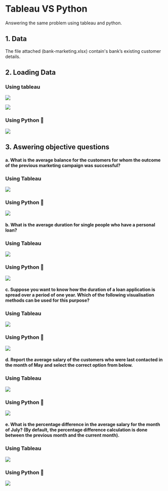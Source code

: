 
# Tableau VS Python
Answering the same problem using tableau and python.


## 1. Data
The file attached (bank-marketing.xlsx) contain's bank’s existing customer details.

## 2. Loading Data

### Using tableau  
<kbd>  ![](images/Capture1.PNG)  </kbd>

<kbd> ![](images/Capture11.PNG) </kbd>
### Using Python 🐍 
<kbd> ![](images/Capture.PNG) </kbd>
## 3. Aswering objective questions 

#### a. What is the average balance for the customers for whom the outcome of the previous marketing campaign was successful?

### Using Tableau
<kbd> ![](images/at.PNG) </kbd>
### Using Python 🐍
<kbd> ![](images/ap.PNG) </kbd>

#### b. What is the average duration for single people who have a personal loan?

### Using Tableau 
<kbd> ![](images/bt.PNG) </kbd>
### Using Python 🐍
<kbd> ![](images/bp.PNG) </kbd>

#### c. Suppose you want to know how the duration of a loan application is spread over a period of one year. Which of the following visualisation methods can be used for this purpose?

### Using Tableau
<kbd> ![](images/ct.PNG) </kbd>
### Using Python 🐍
<kbd> ![](images/cp.PNG) </kbd>
#### d. Report the average salary of the customers who were last contacted in the month of May and select the correct option from below.

### Using Tableau
<kbd> ![](images/dt.PNG) </kbd>
### Using Python 🐍
<kbd> ![](images/dp.PNG) </kbd>

#### e. What is the percentage difference in the average salary for the month of July? (By default, the percentage difference calculation is done between the previous month and the current month).

### Using Tableau
<kbd> ![](images/et.PNG) </kbd>
### Using Python 🐍
<kbd> ![](images/ep.PNG) </kbd>
